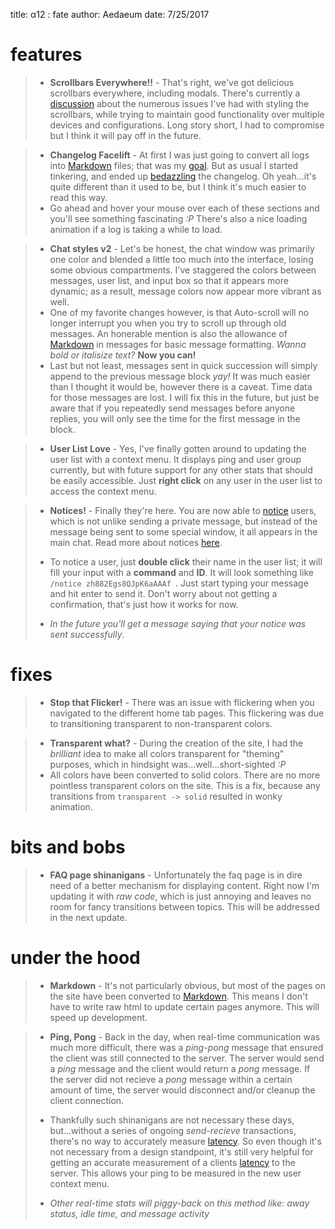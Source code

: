title: α12 : fate
author: Aedaeum
date: 7/25/2017

# features

>- **Scrollbars Everywhere!!** - That's right, we've got delicious scrollbars everywhere, including modals. There's currently a [discussion] about the numerous issues I've had with styling the scrollbars, while trying to maintain good functionality over multiple devices and configurations. Long story short, I had to compromise but I think it will pay off in the future.

>- **Changelog Facelift** - At first I was just going to convert all logs into [Markdown] files; that was my [goal]. But as usual I started tinkering, and ended up [bedazzling] the changelog. Oh yeah...it's quite different than it used to be, but I think it's much easier to read this way.
>- Go ahead and hover your mouse over each of these sections and you'll see something fascinating _:P_ There's also a nice loading animation if a log is taking a while to load.

>- **Chat styles v2** - Let's be honest, the chat window was primarily one color and blended a little too much into the interface, losing some obvious compartments. I've staggered the colors between messages, user list, and input box so that it appears more dynamic; as a result, message colors now appear more vibrant as well.
>- One of my favorite changes however, is that Auto-scroll will no longer interrupt you when you try to scroll up through old messages. An honerable mention is also the allowance of [Markdown] in messages for basic message formatting. _Wanna bold or italisize text?_ **Now you can!**
>- Last but not least, messages sent in quick succession will simply append to the previous message block _yay!_ It was much easier than I thought it would be, however there is a caveat. Time data for those messages are lost. I will fix this in the future, but just be aware that if you repeatedly send messages before anyone replies, you will only see the time for the first message in the block.

>- **User List Love** - Yes, I've finally gotten around to updating the user list with a context menu. It displays ping and user group currently, but with future support for any other stats that should be easily accessible. Just **right click** on any user in the user list to access the context menu.

>- **Notices!** - Finally they're here. You are now able to [notice] users, which is not unlike sending a private message, but instead of the message being sent to some special window, it all appears in the main chat. Read more about notices [here](/#faq/notice).
>- To notice a user, just **double click** their name in the user list; it will fill your input with a **command** and **ID**. It will look something like `/notice zh882Egs8QJpK6aAAAf `. Just start typing your message and hit enter to send it. Don't worry about not getting a confirmation, that's just how it works for now.
>
>- _In the future you'll get a message saying that your notice was sent successfully_.

# fixes

>- **Stop that Flicker!** - There was an issue with flickering when you navigated to the different home tab pages. This flickering was due to transitioning transparent to non-transparent colors.

>- **Transparent what?** - During the creation of the site, I had the _brilliant_ idea to make all colors transparent for "theming" purposes, which in hindsight was...well...short-sighted _:P_
>- All colors have been converted to solid colors. There are no more pointless transparent colors on the site. This is a fix, because any transitions from `transparent -> solid` resulted in wonky animation.

# bits and bobs

>- **FAQ page shinanigans** - Unfortunately the faq page is in dire need of a better mechanism for displaying content. Right now I'm updating it with _raw code_, which is just annoying and leaves no room for fancy transitions between topics. This will be addressed in the next update.

# under the hood

>- **Markdown** - It's not particularly obvious, but most of the pages on the site have been converted to [Markdown]. This means I don't have to write raw html to update certain pages anymore. This will speed up development.

>- **Ping, Pong** - Back in the day, when real-time communication was much more difficult, there was a _ping-pong_ message that ensured the client was still connected to the server. The server would send a _ping_ message and the client would return a _pong_ message. If the server did not recieve a _pong_ message within a certain amount of time, the server would disconnect and/or cleanup the client connection.
>- Thankfully such shinanigans are not necessary these days, but...without a series of ongoing _send-recieve_ transactions, there's no way to accurately measure [latency]. So even though it's not necessary from a design standpoint, it's still very helpful for getting an accurate measurement of a clients [latency] to the server. This allows your ping to be measured in the new user context menu.
>
>- _Other real-time stats will piggy-back on this method like: away status, idle time, and message activity_


[discussion]:https://github.com/Noumenae/client/issues/46
[goal]:https://github.com/Noumenae/client/issues/39
[markdown]:https://guides.github.com/features/mastering-markdown/
[bedazzling]:https://www.google.com/search?q=what+is+bedazzle
[notice]:/#faq/what-is-a-notice
[latency]:http://whatis.techtarget.com/definition/latency